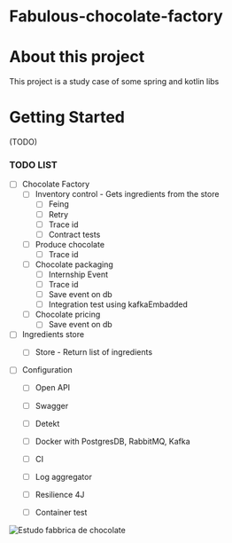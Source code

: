 # Fabulous-chocolate-factory


# About this project

This project is a study case of some spring and kotlin libs

# Getting Started
(TODO)

### TODO LIST

- [ ] Chocolate Factory
    - [ ] Inventory control - Gets ingredients from the store
        - [ ] Feing 
        - [ ] Retry
        - [ ] Trace id
        - [ ] Contract tests
    - [ ] Produce chocolate
        - [ ] Trace id
    - [ ] Chocolate packaging
        - [ ] Internship Event
        - [ ] Trace id
        - [ ] Save event on db
        - [ ] Integration test using kafkaEmbadded
    - [ ] Chocolate pricing
        - [ ] Save event on db
- [ ] Ingredients store
    - [ ] Store - Return list of ingredients


- [ ] Configuration
    - [ ] Open API
    - [ ] Swagger
    - [ ] Detekt
    - [ ] Docker with PostgresDB, RabbitMQ, Kafka
    - [ ] CI
    - [ ] Log aggregator
    - [ ] Resilience 4J
    - [ ] Container test


![Estudo fabbrica de chocolate](https://user-images.githubusercontent.com/9336327/130460549-dc6b73e6-edcc-46fe-9408-da39989f5463.png)

